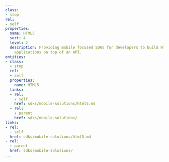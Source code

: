 ```yaml
---
class:
- stop
rel:
- self
properties:
  name: HTML5
  sort: 4
  level: 2
  description: Providing mobile focused SDKs for developers to build HTML5 mobile
    applications on top of an API.
entities:
- class:
  - stop
  rel:
  - self
  properties:
    name: HTML5
  links:
  - rel:
    - self
    href: sdks/mobile-solutions/html5.md
  - rel:
    - parent
    href: sdks/mobile-solutions/
links:
- rel:
  - self
  href: sdks/mobile-solutions/html5.md
- rel:
  - parent
  href: sdks/mobile-solutions/
...
```

